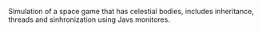 Simulation of a space game that has celestial bodies, includes inheritance, threads and sinhronization using Javs monitores.
